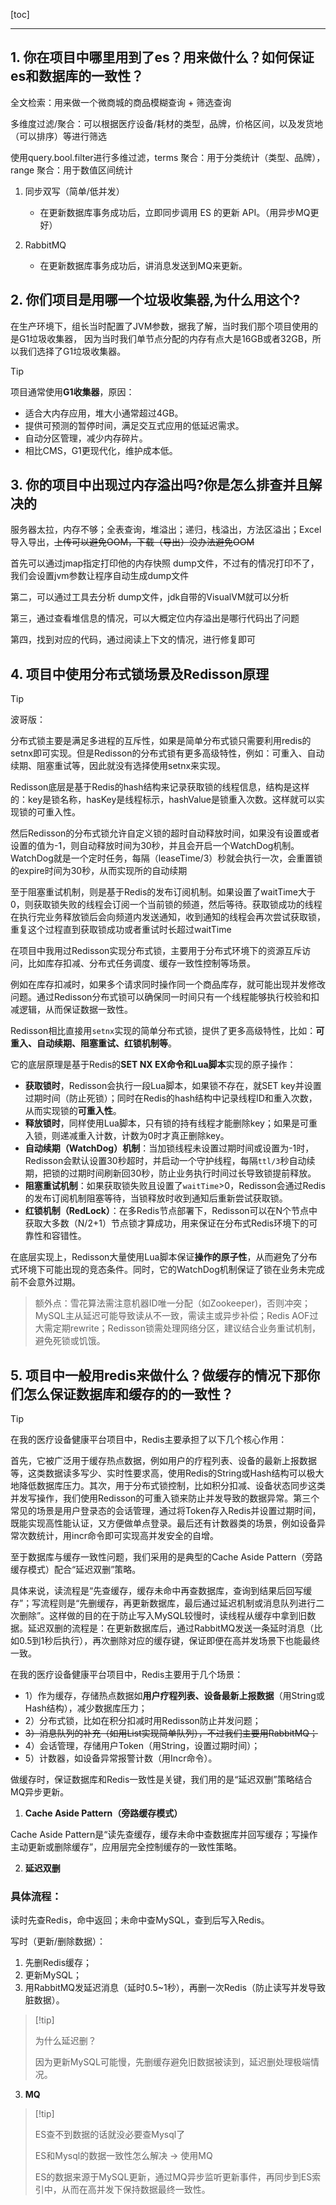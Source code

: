 [toc]

---

## 1. 你在项目中哪里用到了es？用来做什么？如何保证es和数据库的一致性？

全文检索：用来做一个微商城的商品模糊查询 + 筛选查询

多维度过滤/聚合：可以根据医疗设备/耗材的类型，品牌，价格区间，以及发货地（可以排序）等进行筛选

使用query.bool.filter进行多维过滤，terms 聚合：用于分类统计（类型、品牌），range 聚合：用于数值区间统计



1. 同步双写（简单/低并发）

   - 在更新数据库事务成功后，立即同步调用 ES 的更新 API。（用异步MQ更好）

2. RabbitMQ

   - 在更新数据库事务成功后，讲消息发送到MQ来更新。



## 2. 你们项目是用哪一个垃圾收集器,为什么用这个?

在生产环境下，组长当时配置了JVM参数，据我了解，当时我们那个项目使用的是G1垃圾收集器， 因为当时我们单节点分配的内存有点大是16GB或者32GB，所以我们选择了G1垃圾收集器。

> [!tip]  
>
> 项目通常使用**G1收集器**，原因：
>
> - 适合大内存应用，堆大小通常超过4GB。
> - 提供可预测的暂停时间，满足交互式应用的低延迟需求。
> - 自动分区管理，减少内存碎片。
> - 相比CMS，G1更现代化，维护成本低。



## 3. 你的项目中出现过内存溢出吗?你是怎么排查并且解决的

服务器太拉，内存不够；全表查询，堆溢出；递归，栈溢出，方法区溢出；Excel导入导出，~~上传可以避免OOM，下载（导出）没办法避免OOM~~

首先可以通过jmap指定打印他的内存快照 dump文件，不过有的情况打印不了，我们会设置jvm参数让程序自动生成dump文件

第二，可以通过工具去分析 dump文件，jdk自带的VisualVM就可以分析

第三，通过查看堆信息的情况，可以大概定位内存溢出是哪行代码出了问题

第四，找到对应的代码，通过阅读上下文的情况，进行修复即可



## 4. 项目中使用分布式锁场景及Redisson原理

> [!tip] 
>
> 波哥版：
>
> 分布式锁主要是满足多进程的互斥性，如果是简单分布式锁只需要利用redis的setnx即可实现。但是Redisson的分布式锁有更多高级特性，例如：可重入、自动续期、阻塞重试等，因此就没有选择使用setnx来实现。
>
> Redisson底层是基于Redis的hash结构来记录获取锁的线程信息，结构是这样的：key是锁名称，hasKey是线程标示，hashValue是锁重入次数。这样就可以实现锁的可重入性。
>
> 然后Redisson的分布式锁允许自定义锁的超时自动释放时间，如果没有设置或者设置的值为-1，则自动释放时间为30秒，并且会开启一个WatchDog机制。WatchDog就是一个定时任务，每隔（leaseTime/3）秒就会执行一次，会重置锁的expire时间为30秒，从而实现所的自动续期
>
> 至于阻塞重试机制，则是基于Redis的发布订阅机制。如果设置了waitTime大于0，则获取锁失败的线程会订阅一个当前锁的频道，然后等待。获取锁成功的线程在执行完业务释放锁后会向频道内发送通知，收到通知的线程会再次尝试获取锁，重复这个过程直到获取锁成功或者重试时长超过waitTime

在项目中我用过Redisson实现分布式锁，主要用于分布式环境下的资源互斥访问，比如库存扣减、分布式任务调度、缓存一致性控制等场景。

例如在库存扣减时，如果多个请求同时操作同一个商品库存，就可能出现并发修改问题。通过Redisson分布式锁可以确保同一时间只有一个线程能够执行校验和扣减逻辑，从而保证数据一致性。

Redisson相比直接用`setnx`实现的简单分布式锁，提供了更多高级特性，比如：**可重入、自动续期、阻塞重试、红锁机制等**。

它的底层原理是基于Redis的**SET NX EX命令和Lua脚本**实现的原子操作：

- **获取锁时**，Redisson会执行一段Lua脚本，如果锁不存在，就SET key并设置过期时间（防止死锁）；同时在Redis的hash结构中记录线程ID和重入次数，从而实现锁的**可重入性**。
- **释放锁时**，同样使用Lua脚本，只有锁的持有线程才能删除key；如果是可重入锁，则递减重入计数，计数为0时才真正删除key。
- **自动续期（WatchDog）机制**：当加锁线程未设置过期时间或设置为-1时，Redisson会默认设置30秒超时，并启动一个守护线程，每隔`ttl/3`秒自动续期，把锁的过期时间刷新回30秒，防止业务执行时间过长导致锁提前释放。
- **阻塞重试机制**：如果获取锁失败且设置了`waitTime`>0，Redisson会通过Redis的发布订阅机制阻塞等待，当锁释放时收到通知后重新尝试获取锁。
- **红锁机制（RedLock）**：在多Redis节点部署下，Redisson可以在N个节点中获取大多数（N/2+1）节点锁才算成功，用来保证在分布式Redis环境下的可靠性和容错性。

在底层实现上，Redisson大量使用Lua脚本保证**操作的原子性**，从而避免了分布式环境下可能出现的竞态条件。同时，它的WatchDog机制保证了锁在业务未完成前不会意外过期。

> 额外点：雪花算法需注意机器ID唯一分配（如Zookeeper)，否则冲突；MySQL主从延迟可能导致读从不一致，需读主或异步补偿；Redis AOF过大需定期rewrite；Redisson锁需处理网络分区，建议结合业务重试机制，避免死锁或饥饿。



## 5. 项目中一般用redis来做什么？做缓存的情况下那你们怎么保证数据库和缓存的的一致性？

> [!tip] 
>
> 在我的医疗设备健康平台项目中，Redis主要承担了以下几个核心作用：
>
> 首先，它被广泛用于缓存热点数据，例如用户的疗程列表、设备的最新上报数据等，这类数据读多写少、实时性要求高，使用Redis的String或Hash结构可以极大地降低数据库压力。其次，用于分布式锁控制，比如积分扣减、设备状态同步这类并发写操作，我们使用Redisson的可重入锁来防止并发导致的数据异常。第三个常见的场景是用户登录态的会话管理，通过将Token存入Redis并设置过期时间，既能实现高性能认证，又方便做单点登录。最后还有计数器类的场景，例如设备异常次数统计，用incr命令即可实现高并发安全的自增。
>
> 至于数据库与缓存一致性问题，我们采用的是典型的Cache Aside Pattern（旁路缓存模式）配合“延迟双删”策略。
>
> 具体来说，读流程是“先查缓存，缓存未命中再查数据库，查询到结果后回写缓存”；写流程则是“先删缓存，再更新数据库，最后通过延迟机制或消息队列进行二次删除”。这样做的目的在于防止写入MySQL较慢时，读线程从缓存中拿到旧数据。延迟双删的流程是：在更新数据库后，通过RabbitMQ发送一条延时消息（比如0.5到1秒后执行），再次删除对应的缓存键，保证即便在高并发场景下也能最终一致。

在我的医疗设备健康平台项目中，Redis主要用于几个场景：

- 1）作为缓存，存储热点数据如**用户疗程列表、设备最新上报数据**（用String或Hash结构），减少数据库压力；
- 2）分布式锁，比如在积分扣减时用Redisson防止并发问题；
- ~~3）消息队列的补充（如用List实现简单队列），不过我们主要用RabbitMQ；~~
- 4）会话管理，存储用户Token（用String，设置过期时间）；
- 5）计数器，如设备异常报警计数（用Incr命令）。

做缓存时，保证数据库和Redis一致性是关键，我们用的是“延迟双删”策略结合MQ异步更新。

1. **Cache Aside Pattern（旁路缓存模式）**

Cache Aside Pattern是“读先查缓存，缓存未命中查数据库并回写缓存；写操作主动更新或删除缓存”，应用层完全控制缓存的一致性策略。

2. **延迟双删**

### 具体流程：

读时先查Redis，命中返回；未命中查MySQL，查到后写入Redis。

写时（更新/删除数据）：

1. 先删Redis缓存；
2. 更新MySQL；
3. 用RabbitMQ发延迟消息（延时0.5~1秒），再删一次Redis（防止读写并发导致脏数据）。

>  [!tip] 
>
>  为什么延迟删？
>
>  因为更新MySQL可能慢，先删缓存避免旧数据被读到，延迟删处理极端情况。

3. **MQ**

>  [!tip] 
>
>  ES查不到数据的话就没必要查Mysql了
>
>  ES和Mysql的数据一致性怎么解决 -> 使用MQ
>
>  ES的数据来源于MySQL更新，通过MQ异步监听更新事件，再同步到ES索引中，从而在高并发下保持数据最终一致性。

